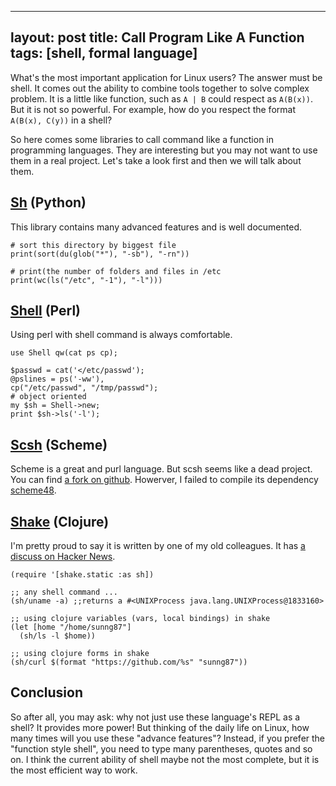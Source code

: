 
---
layout: post
title: Call Program Like A Function
tags: [shell, formal language]
---

What's the most important application for Linux users? The answer must be shell. It comes out the ability to combine tools together to solve complex problem. It is a little like function, such as `A | B` could respect as `A(B(x))`. But it is not so powerful. For example, how do you respect the format `A(B(x), C(y))` in a shell?

So here comes some libraries to call command like a function in programming languages. They are interesting but you may not want to use them in a real project. Let's take a look first and then we will talk about them.

## [Sh](http://amoffat.github.com/sh/) (Python)

This library contains many advanced features and is well documented.

	# sort this directory by biggest file
	print(sort(du(glob("*"), "-sb"), "-rn"))
	
	# print(the number of folders and files in /etc
	print(wc(ls("/etc", "-1"), "-l")))

## [Shell](http://perldoc.perl.org/Shell.html) (Perl)

Using perl with shell command is always comfortable.

	use Shell qw(cat ps cp);
	
	$passwd = cat('</etc/passwd');
	@pslines = ps('-ww'),
	cp("/etc/passwd", "/tmp/passwd");
	# object oriented
	my $sh = Shell->new;
	print $sh->ls('-l');

## [Scsh](http://www.scsh.net/) (Scheme)

Scheme is a great and purl language. But scsh seems like a dead project. You can find [a fork on github](https://github.com/scheme/scsh). Howerver, I failed to compile its dependency [scheme48](http://s48.org/).

## [Shake](https://github.com/sunng87/shake.git) (Clojure)

I'm pretty proud to say it is written by one of my old colleagues. It has [a discuss on Hacker News](http://news.ycombinator.com/item?id=4553076).

	(require '[shake.static :as sh])
	
	;; any shell command ...
	(sh/uname -a) ;;returns a #<UNIXProcess java.lang.UNIXProcess@1833160>
	
	;; using clojure variables (vars, local bindings) in shake
	(let [home "/home/sunng87"]
	  (sh/ls -l $home))
	
	;; using clojure forms in shake
	(sh/curl $(format "https://github.com/%s" "sunng87"))

## Conclusion

So after all, you may ask: why not just use these language's REPL as a shell? It provides more power! But thinking of the daily life on Linux, how many times will you use these "advance features"? Instead, if you prefer the "function style shell", you need to type many parentheses, quotes and so on. I think the current ability of shell maybe not the most complete, but it is the most efficient way to work.
